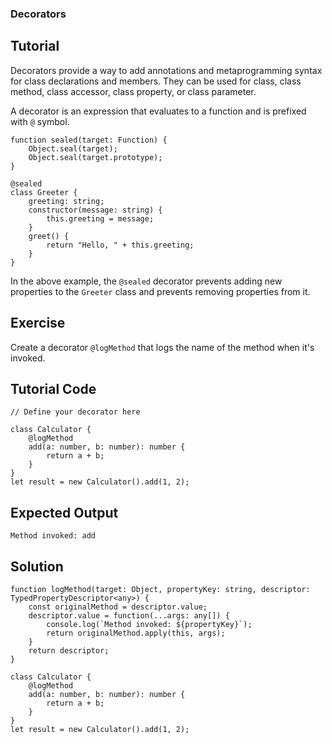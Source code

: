 ### Decorators

Tutorial
-------
Decorators provide a way to add annotations and metaprogramming syntax for class declarations and members. They can be used for class, class method, class accessor, class property, or class parameter. 

A decorator is an expression that evaluates to a function and is prefixed with `@` symbol.

    function sealed(target: Function) {
        Object.seal(target);
        Object.seal(target.prototype);
    }
    
    @sealed
    class Greeter {
        greeting: string;
        constructor(message: string) {
            this.greeting = message;
        }
        greet() {
            return "Hello, " + this.greeting;
        }
    }

In the above example, the `@sealed` decorator prevents adding new properties to the `Greeter` class and prevents removing properties from it.

Exercise
-------
Create a decorator `@logMethod` that logs the name of the method when it's invoked.

Tutorial Code
-------
    // Define your decorator here
    
    class Calculator {
        @logMethod
        add(a: number, b: number): number {
            return a + b;
        }
    }
    let result = new Calculator().add(1, 2);

Expected Output
-------
    Method invoked: add

Solution
-------
    function logMethod(target: Object, propertyKey: string, descriptor: TypedPropertyDescriptor<any>) {
        const originalMethod = descriptor.value;
        descriptor.value = function(...args: any[]) {
            console.log(`Method invoked: ${propertyKey}`);
            return originalMethod.apply(this, args);
        }
        return descriptor;
    }
    
    class Calculator {
        @logMethod
        add(a: number, b: number): number {
            return a + b;
        }
    }
    let result = new Calculator().add(1, 2);
